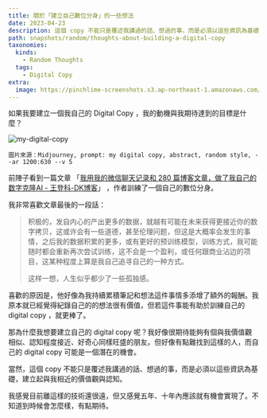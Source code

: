 ```yaml
---
title: 關於「建立自己數位分身」的一些想法
date: 2023-04-23
description: 這個 copy 不能只是覆述我講過的話、想過的事，而是必須以這些資訊為基礎，建立起與我相近的價值觀與認知。
path: snapshots/random/thoughts-about-building-a-digital-copy
taxonomies:
  kinds: 
    - Random Thoughts
  tags: 
    - Digital Copy
extra:
  image: https://pinchlime-screenshots.s3.ap-northeast-1.amazonaws.com/my-digital-copy_ivqb5z.webp
---
```


如果我要建立一個我自己的 Digital Copy ，我的動機與我期待達到的目標是什麼？

<img src="https://pinchlime-screenshots.s3.ap-northeast-1.amazonaws.com/my-digital-copy_ivqb5z.webp" loading="lazy" alt="my-digital-copy" align=center />

`圖片來源：Midjourney, prompt: my digital copy, abstract, random style, --ar 1200:630 --v 5`

前陣子看到一篇文章 「[我用我的微信聊天记录和 280 篇博客文章，做了我自己的数字克隆AI - 王登科-DK博客](https://greatdk.com/1908.html)」 ，作者訓練了一個自己的數位分身。

我非常喜歡文章最後的一段話：

> 积极的，发自内心的产出更多的数据，就越有可能在未来获得更接近你的数字拷贝，这或许会有一些道德，甚至伦理问题，但这是大概率会发生的事情，之后我的数据积累的更多，或有更好的预训练模型，训练方式，我可能随时都会重新再次尝试训练，这不会是一个盈利，或任何跟商业沾边的项目，这某种程度上算是我自己追寻自己的一种方式。
>
> 这样一想，人生似乎都少了一些孤独感。

喜歡的原因是，他好像為我持續累積筆記和想法這件事情多添增了額外的報酬。我原本就已經覺得紀錄自己的的想法很有價值，但若這件事能有助於訓練自己的 digital copy ，就更棒了。

那為什麼我想要建立自己的 digital copy 呢？我好像很期待能夠有個與我價值觀相似、認知程度接近、好奇心同樣旺盛的朋友。但好像有點難找到這樣的人，而自己的 digital copy 可能是一個潛在的機會。

當然，這個 copy 不能只是覆述我講過的話、想過的事，而是必須以這些資訊為基礎，建立起與我相近的價值觀與認知。

我感覺目前離這樣的技術還很遠，但又感覺五年、十年內應該就有機會實現了。不知道到時候會怎麼樣，有點期待。